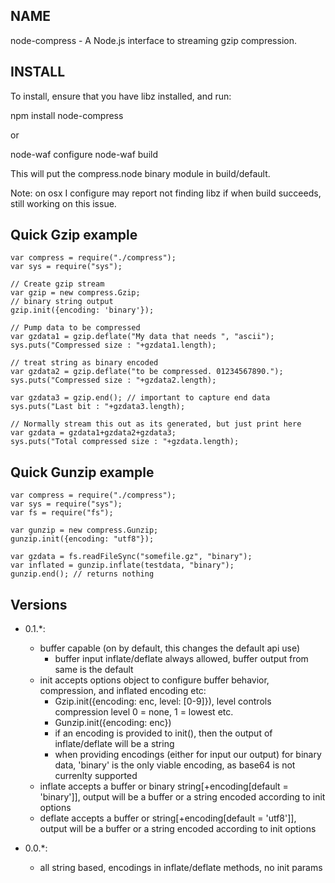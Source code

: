 NAME
----

node-compress - A Node.js interface to streaming gzip compression.

INSTALL
-------

To install, ensure that you have libz installed, and run:

npm install node-compress

or

node-waf configure
node-waf build

This will put the compress.node binary module in build/default.

Note: on osx I configure may report not finding libz if when build succeeds, still working on this issue.

Quick Gzip example
------------------

    var compress = require("./compress");
    var sys = require("sys");

    // Create gzip stream
    var gzip = new compress.Gzip;
    // binary string output
    gzip.init({encoding: 'binary'});

    // Pump data to be compressed
    var gzdata1 = gzip.deflate("My data that needs ", "ascii");
    sys.puts("Compressed size : "+gzdata1.length);

    // treat string as binary encoded
    var gzdata2 = gzip.deflate("to be compressed. 01234567890.");
    sys.puts("Compressed size : "+gzdata2.length);

    var gzdata3 = gzip.end(); // important to capture end data
    sys.puts("Last bit : "+gzdata3.length);

    // Normally stream this out as its generated, but just print here
    var gzdata = gzdata1+gzdata2+gzdata3;
    sys.puts("Total compressed size : "+gzdata.length);

Quick Gunzip example
--------------------

    var compress = require("./compress");
    var sys = require("sys");
    var fs = require("fs");

    var gunzip = new compress.Gunzip;
    gunzip.init({encoding: "utf8"});

    var gzdata = fs.readFileSync("somefile.gz", "binary");
    var inflated = gunzip.inflate(testdata, "binary");
    gunzip.end(); // returns nothing

Versions
--------

* 0.1.*:
    * buffer capable (on by default, this changes the default api use)
        * buffer input inflate/deflate always allowed, buffer output from same is the default
    * init accepts options object to configure buffer behavior, compression, and inflated encoding etc:
        * Gzip.init({encoding: enc, level: [0-9]}), level controls compression level 0 = none, 1 = lowest etc.
        * Gunzip.init({encoding: enc})
        * if an encoding is provided to init(), then the output of inflate/deflate will be a string
        * when providing encodings (either for input our output) for binary data, 'binary' is the only viable encoding, as base64 is not currenlty supported
    * inflate accepts a buffer or binary string[+encoding[default = 'binary']], output will be a buffer or a string encoded according to init options
    * deflate accepts a buffer or string[+encoding[default = 'utf8']], output will be a buffer or a string encoded according to init options

* 0.0.*:
    * all string based, encodings in inflate/deflate methods, no init params
